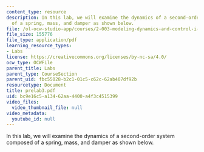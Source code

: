 ```yaml
---
content_type: resource
description: In this lab, we will examine the dynamics of a second-order system composed
  of a spring, mass, and damper as shown below.
file: /ol-ocw-studio-app/courses/2-003-modeling-dynamics-and-control-i-spring-2005/bc9e16c5a13462aa4400a4f3c4515399_prelab3.pdf
file_size: 155776
file_type: application/pdf
learning_resource_types:
- Labs
license: https://creativecommons.org/licenses/by-nc-sa/4.0/
ocw_type: OCWFile
parent_title: Labs
parent_type: CourseSection
parent_uid: fbc55028-b2c1-01c5-c62c-62ab407df92b
resourcetype: Document
title: prelab3.pdf
uid: bc9e16c5-a134-62aa-4400-a4f3c4515399
video_files:
  video_thumbnail_file: null
video_metadata:
  youtube_id: null
---
```

In this lab, we will examine the dynamics of a second-order system composed of a spring, mass, and damper as shown below.